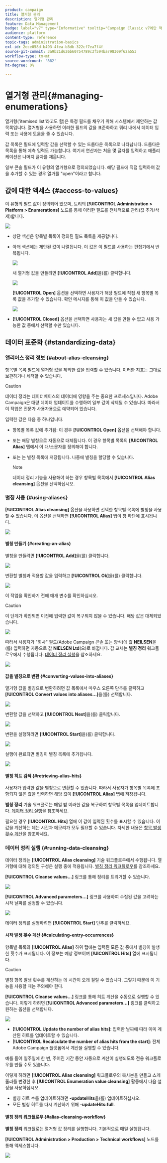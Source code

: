 ```yaml
---
product: campaign
title: 열거형 관리
description: 열거형 관리
feature: Data Management
badge: label="v7" type="Informative" tooltip="Campaign Classic v7에만 적용"
audience: platform
content-type: reference
topic-tags: administration-basics
exl-id: 2ece058d-b493-4fea-b3db-322cf7ea7f4f
source-git-commit: 3a9b21d626b60754789c3f594ba798309f62a553
workflow-type: tm+mt
source-wordcount: '882'
ht-degree: 0%

---
```


# 열거형 관리{#managing-enumerations}



열거형(&#39;itemised list&#39;라고도 함)은 특정 필드를 채우기 위해 시스템에서 제안하는 값 목록입니다. 열거형을 사용하면 이러한 필드의 값을 표준화하고 쿼리 내에서 데이터 입력 또는 사용에 도움을 줄 수 있습니다.

값 목록은 필드에 입력할 값을 선택할 수 있는 드롭다운 목록으로 나타납니다. 드롭다운 목록을 통해 예측 입력도 가능합니다. 여기서 연산자는 처음 몇 글자를 입력하고 애플리케이션은 나머지 글자를 채웁니다.

일부 콘솔 필드가 이 유형의 열거형으로 정의되었습니다. 해당 필드에 직접 입력하여 값을 추가할 수 있는 경우 열거를 &quot;open&quot;이라고 합니다.

## 값에 대한 액세스 {#access-to-values}

이 유형의 필드 값이 정의되어 있으며, 트리의 **[!UICONTROL Administration > Platform > Enumerations]** 노드를 통해 이러한 필드를 전체적으로 관리(값 추가/삭제)합니다.

![](assets/s_ncs_user_itemized_list_node.png)

* 상단 섹션은 항목별 목록이 정의된 필드 목록을 제공합니다.
* 아래 섹션에는 제안된 값이 나열됩니다. 이 값은 이 필드를 사용하는 편집기에서 반복됩니다.

  ![](assets/s_ncs_user_itemized_list_values.png)

  새 열거형 값을 만들려면 **[!UICONTROL Add]**&#x200B;을(를) 클릭합니다.

  ![](assets/s_ncs_user_itemized_list.png)

  **[!UICONTROL Open]** 옵션을 선택하면 사용자가 해당 필드에 직접 새 항목별 목록 값을 추가할 수 있습니다. 확인 메시지를 통해 이 값을 만들 수 있습니다.

  ![](assets/s_ncs_user_itemized_list_new_value.png)

* **[!UICONTROL Closed]** 옵션을 선택하면 사용자는 새 값을 만들 수 없고 사용 가능한 값 중에서 선택할 수만 있습니다.

## 데이터 표준화 {#standardizing-data}

### 앨리어스 정리 정보 {#about-alias-cleansing}

항목별 목록 필드에 열거형 값을 제외한 값을 입력할 수 있습니다. 이러한 지표는 그대로 보관하거나 세척할 수 있습니다.

>[!CAUTION]
>
>데이터 정리는 데이터베이스의 데이터에 영향을 주는 중요한 프로세스입니다. Adobe Campaign은 대량 데이터 업데이트를 수행하여 일부 값이 삭제될 수 있습니다. 따라서 이 작업은 전문가 사용자용으로 예약되어 있습니다.

입력한 값은 다음 중 하나입니다.

* 항목별 목록 값에 추가됨: 이 경우 **[!UICONTROL Open]** 옵션을 선택해야 합니다.
* 또는 해당 별칭으로 자동으로 대체됩니다. 이 경우 항목별 목록의 **[!UICONTROL Alias]** 탭에서 이 대/소문자를 정의해야 합니다.
* 또는 는 별칭 목록에 저장됩니다. 나중에 별칭을 할당할 수 있습니다.

  >[!NOTE]
  >
  >데이터 정리 기능을 사용해야 하는 경우 항목별 목록에서 **[!UICONTROL Alias cleansing]** 옵션을 선택하십시오.

### 별칭 사용 {#using-aliases}

**[!UICONTROL Alias cleansing]** 옵션을 사용하면 선택한 항목별 목록에 별칭을 사용할 수 있습니다. 이 옵션을 선택하면 **[!UICONTROL Alias]** 탭이 창 하단에 표시됩니다.

![](assets/s_ncs_user_itemized_list_alias_option.png)

#### 별칭 만들기 {#creating-an-alias}

별칭을 만들려면 **[!UICONTROL Add]**&#x200B;을(를) 클릭합니다.

![](assets/s_ncs_user_itemized_list_alias_create.png)

변환할 별칭과 적용할 값을 입력하고 **[!UICONTROL Ok]**&#x200B;을(를) 클릭합니다.

![](assets/s_ncs_user_itemized_list_alias_create_2.png)

이 작업을 확인하기 전에 매개 변수를 확인하십시오.

>[!CAUTION]
>
>이 단계가 확인되면 이전에 입력한 값이 복구되지 않을 수 있습니다. 해당 값은 대체되었습니다.

![](assets/s_ncs_user_itemized_list_alias_create_3.png)

따라서 사용자가 &quot;회사&quot; 필드(Adobe Campaign 콘솔 또는 양식)에 값 **NEILSEN**&#x200B;을(를) 입력하면 자동으로 값 **NIELSEN Ltd**(으)로 바뀝니다. 값 교체는 **별칭 정리** 워크플로우에서 수행됩니다. [데이터 정리 실행](#running-data-cleansing)을 참조하세요.

![](assets/s_ncs_user_itemized_list_alias_use.png)

#### 값을 별칭으로 변환 {#converting-values-into-aliases}

열거형 값을 별칭으로 변환하려면 값 목록에서 마우스 오른쪽 단추를 클릭하고 **[!UICONTROL Convert values into aliases...]**&#x200B;을(를) 선택합니다.

![](assets/s_ncs_user_itemized_list_alias_detail.png)

변환할 값을 선택하고 **[!UICONTROL Next]**&#x200B;을(를) 클릭합니다.

![](assets/s_ncs_user_itemized_list_alias_transform.png)

변환을 실행하려면 **[!UICONTROL Start]**&#x200B;을(를) 클릭합니다.

![](assets/s_ncs_user_itemized_list_alias_detail1.png)

실행이 완료되면 별칭이 별칭 목록에 추가됩니다.

![](assets/s_ncs_user_itemized_list_alias_detail2.png)

#### 별칭 히트 검색 {#retrieving-alias-hits}

사용자가 입력한 값을 별칭으로 변환할 수 있습니다. 따라서 사용자가 항목별 목록에 포함되지 않은 값을 입력하면 해당 값이 **[!UICONTROL Alias]** 탭에 저장됩니다.

**별칭 정리** 기술 워크플로는 매일 밤 이러한 값을 복구하여 항목별 목록을 업데이트합니다. [데이터 정리 실행](#running-data-cleansing)을 참조하세요.

필요한 경우 **[!UICONTROL Hits]** 열에 이 값이 입력된 횟수를 표시할 수 있습니다. 이 값을 계산하는 데는 시간과 메모리가 모두 필요할 수 있습니다. 자세한 내용은 [항목 발생 횟수 계산](#calculating-entry-occurrences)을 참조하세요.

### 데이터 정리 실행 {#running-data-cleansing}

데이터 정리는 **[!UICONTROL Alias cleansing]** 기술 워크플로우에서 수행됩니다. 열거형에 대해 정의된 구성은 실행 중에 적용됩니다. [별칭 정리 워크플로우](#alias-cleansing-workflow)를 참조하세요.

**[!UICONTROL Cleanse values...]** 링크를 통해 정리를 트리거할 수 있습니다.

![](assets/s_ncs_user_itemized_list_alias_start_normalize.png)

**[!UICONTROL Advanced parameters...]** 링크를 사용하여 수집된 값을 고려하는 시작 날짜를 설정할 수 있습니다.

![](assets/s_ncs_user_itemized_list_alias_normalize.png)

데이터 정리를 실행하려면 **[!UICONTROL Start]** 단추를 클릭하세요.

#### 시작 발생 횟수 계산 {#calculating-entry-occurrences}

항목별 목록의 **[!UICONTROL Alias]** 하위 탭에는 입력된 모든 값 중에서 별칭이 발생한 횟수가 표시됩니다. 이 정보는 예상 정보이며 **[!UICONTROL Hits]** 열에 표시됩니다.

>[!CAUTION]
>
>별칭 항목 발생 횟수를 계산하는 데 시간이 오래 걸릴 수 있습니다. 그렇기 때문에 이 기능을 사용할 때는 주의해야 한다.

**[!UICONTROL Cleanse values...]** 링크를 통해 히트 계산을 수동으로 실행할 수 있습니다. 이렇게 하려면 **[!UICONTROL Advanced parameters...]** 링크를 클릭하고 원하는 옵션을 선택합니다.

![](assets/s_ncs_user_itemized_list_alias_hits.png)

* **[!UICONTROL Update the number of alias hits]**: 입력한 날짜에 따라 이미 계산된 히트를 업데이트할 수 있습니다.
* **[!UICONTROL Recalculate the number of alias hits from the start]**: 전체 Adobe Campaign 플랫폼에서 계산을 실행할 수 있습니다.

예를 들어 일주일에 한 번, 주어진 기간 동안 자동으로 계산이 실행되도록 전용 워크플로우를 만들 수도 있습니다.

이렇게 하려면 **[!UICONTROL Alias cleansing]** 워크플로우의 복사본을 만들고 스케줄러를 변경한 후 **[!UICONTROL Enumeration value cleansing]** 활동에서 다음 설정을 사용하십시오.

* 별칭 히트 수를 업데이트하려면 **-updateHits**&#x200B;을(를) 업데이트하십시오.
* 모든 별칭 히트를 다시 계산하기 위해 **-updateHits:full**.

#### 별칭 정리 워크플로우 {#alias-cleansing-workflow}

**별칭 정리** 워크플로는 열거형 값 정리를 실행합니다. 기본적으로 매일 실행됩니다.

**[!UICONTROL Administration > Production > Technical workflows]** 노드를 통해 액세스합니다.

![](assets/s_ncs_user_itemized_list_alias_wf.png)
